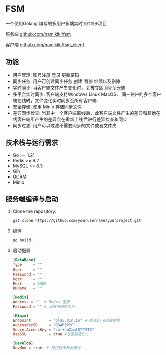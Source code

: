 # FSM

一个使用Golang 编写的多用户多端实时`文件同步`项目

服务端 [github.com/namikiki/fsm](github.com/namikiki/fsm)

客户端 [github.com/namikiki/fsm_client](github.com/namikiki/fsm_client)


## 功能
- 用户管理: 账号注册 登录 更新密码
- 同步任务: 用户可创建同步任务 创建 暂停 继续以及删除
- 实时同步: 当客户端文件产生变化时，会被立即同步至云端 
- 多平台实时同步: 客户端支持Windows Linux MacOS， 同一账户的多个客户端在线时，文件变化实时同步至所有客户端
- 安全存储: 使用 Minio 存储同步文件  
- 差异同步检查: 当其中一个客户端离线后，此客户端文件产生的差异和其他在线客户端所产生的差异会在重新上线后进行差异检查和同步
- 同步过滤: 用户可以过滤不需要同步的文件或者文件夹

## 技术栈与运行需求
- Go    >= 1.21
- Redis >= 6.2
- MySQL >= 8.3
- Gin
- GORM
- Minio

## 服务端编译与启动
1. Clone the repository:
   ```sh
   git clone https://github.com/yourusername/yourproject.git
2. 编译
   ```sh
   go build .
3. 启动配置
   ```toml
   [DataBase]
   Type     = "" 
   User     = ""
   Password = ""
   Host     = ""
   Port     = 3306
   BDName   = ""

   [Redis]
   Address = ""  # Redis 连接
   Password = "" # 没有密码则为空

   [Minio]
   Endpoint        = "play.min.io" # Minio #连接地址
   AccessKeyID     = "Q3AM3P2F"  
   SecretAccessKey = "zuf+LbZam1KYY3TG"
   UseSSL          = true #是否启用SSL
   
   [Develop]
   DevMod = true  # 是否启用开发模式
